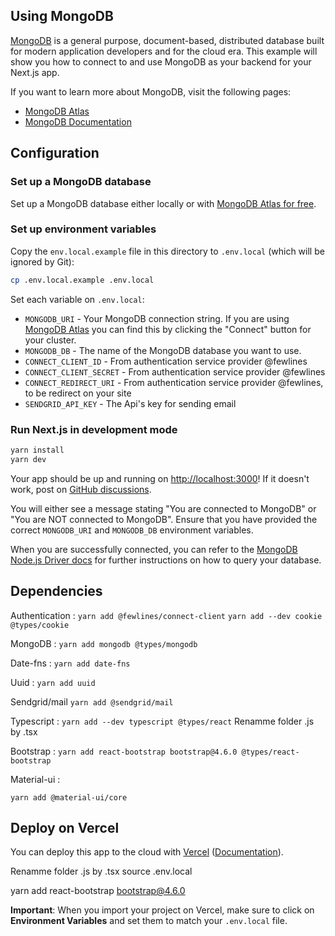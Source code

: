 ## Using MongoDB

[MongoDB](https://www.mongodb.com/) is a general purpose, document-based, distributed database built for modern application developers and for the cloud era. This example will show you how to connect to and use MongoDB as your backend for your Next.js app.

If you want to learn more about MongoDB, visit the following pages:

- [MongoDB Atlas](https://mongodb.com/atlas)
- [MongoDB Documentation](https://docs.mongodb.com/)

## Configuration

### Set up a MongoDB database

Set up a MongoDB database either locally or with [MongoDB Atlas for free](https://mongodb.com/atlas).

### Set up environment variables

Copy the `env.local.example` file in this directory to `.env.local` (which will be ignored by Git):

```bash
cp .env.local.example .env.local
```

Set each variable on `.env.local`:

- `MONGODB_URI` - Your MongoDB connection string. If you are using [MongoDB Atlas](https://mongodb.com/atlas) you can find this by clicking the "Connect" button for your cluster.
- `MONGODB_DB` - The name of the MongoDB database you want to use.
- `CONNECT_CLIENT_ID` - From authentication service provider @fewlines
- `CONNECT_CLIENT_SECRET` - From authentication service provider @fewlines
- `CONNECT_REDIRECT_URI` - From authentication service provider @fewlines, to be redirect on your site
- `SENDGRID_API_KEY` - The Api's key for sending email

### Run Next.js in development mode

```bash
yarn install
yarn dev
```

Your app should be up and running on [http://localhost:3000](http://localhost:3000)! If it doesn't work, post on [GitHub discussions](https://github.com/vercel/next.js/discussions).

You will either see a message stating "You are connected to MongoDB" or "You are NOT connected to MongoDB". Ensure that you have provided the correct `MONGODB_URI` and `MONGODB_DB` environment variables.

When you are successfully connected, you can refer to the [MongoDB Node.js Driver docs](https://mongodb.github.io/node-mongodb-native/3.4/tutorials/collections/) for further instructions on how to query your database.

## Dependencies

Authentication :
`yarn add @fewlines/connect-client`
`yarn add --dev cookie @types/cookie`

MongoDB :
`yarn add mongodb @types/mongodb`

Date-fns :
`yarn add date-fns`

Uuid :
`yarn add uuid`

Sendgrid/mail
`yarn add @sendgrid/mail`

Typescript :
`yarn add --dev typescript @types/react`
Renamme folder .js by .tsx

Bootstrap :
`yarn add react-bootstrap bootstrap@4.6.0 @types/react-bootstrap`

Material-ui :

`yarn add @material-ui/core`

## Deploy on Vercel

You can deploy this app to the cloud with [Vercel](https://vercel.com?utm_source=github&utm_medium=readme&utm_campaign=next-example) ([Documentation](https://nextjs.org/docs/deployment)).

Renamme folder .js by .tsx
source .env.local

yarn add react-bootstrap bootstrap@4.6.0

**Important**: When you import your project on Vercel, make sure to click on **Environment Variables** and set them to match your `.env.local` file.
